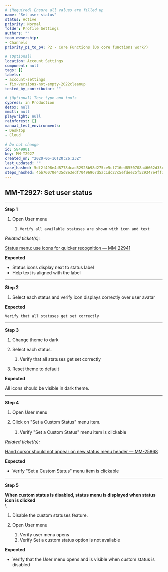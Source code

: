 ```yaml
---
# (Required) Ensure all values are filled up
name: "Set user status"
status: Active
priority: Normal
folder: Profile Settings
authors: ""
team_ownership:
- Channels
priority_p1_to_p4: P2 - Core Functions (Do core functions work?)

# (Optional)
location: Account Settings
component: null
tags: []
labels:
- account-settings
- fix-versions-not-empty-2022cleanup
tested_by_contributor: ""

# (Optional) Test type and tools
cypress: in Production
detox: null
mmctl: null
playwright: null
rainforest: []
manual_test_environments:
- Desktop
- Cloud

# Do not change
id: 5849901
key: MM-T2927
created_on: "2020-06-16T20:26:23Z"
last_updated: ""
case_hashed: 5df2f498e4d8778dcad52928b98d275ce5cf716ed8550708a46662d33cba01e9a6832e4ab85971fb49e7d7211507af7f
steps_hashed: 4bb76070e435d8e3edf70496967d5ac1dc27c5efdee25f529347e4ff31657d9114939434619ee7055663ca129729e6d4
---
```


<!-- (Auto-generated) Based on frontmatter's "key" and "name" -->

## MM-T2927: Set user status

---

**Step 1**

1. Open User menu

   1. ```
      Verify all available statuses are shown with icon and text
      ```

_Related ticket(s):_

[Status menu: use icons for quicker recognition — MM-22941](https://mattermost.atlassian.net/browse/MM-22941)

**Expected**

- Status icons display next to status label
- Help text is aligned with the label

---

**Step 2**

1. Select each status and verify icon displays correctly over user avatar

**Expected**

```
Verify that all statuses get set correctly
```

---

**Step 3**

1. Change theme to dark

2. Select each status.

   1. Verify that all statuses get set correctly

3. Reset theme to default

**Expected**

All icons should be visible in dark theme.

---

**Step 4**

1. Open User menu

2. Click on "Set a Custom Status" menu item.

   1. Verify "Set a Custom Status" menu item is clickable

_Related ticket(s):_

[Hand cursor should not appear on new status menu header — MM-25868](https://mattermost.atlassian.net/browse/MM-25868)

**Expected**

- Verify "Set a Custom Status" menu item is clickable

---

**Step 5**

**When custom status is disabled, status menu is displayed when status icon is clicked**\
\\

1. Disable the custom statuses feature.

2. Open User menu

   1. Verify user menu opens
   2. Verify Set a custom status option is not available

**Expected**

- Verify that the User menu opens and is visible when custom status is disabled
